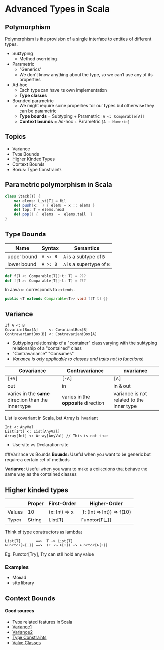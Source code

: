 # Advanced Types in Scala

## Polymorphism
Polymorphism is the provision of a single interface to entities of different types.

* Subtyping 
    * Method overriding
* Parametric
    * "Generics"
    * We don't know anything about the type, so we can't use any of its properties
* Ad-hoc
    * Each type can have its own implementation
    * __Type classes__
* Bounded parametric
    * We might require some properties for our types but otherwise they can be parametric
    * __Type bounds__ = Subtyping + Parametric ```[A <: Comparable[A]]```
    * __Context bounds__ = Ad-hoc + Parametric ```[A : Numeric]```

## Topics
* Variance
* Type Bounds
* Higher Kinded Types
* Context Bounds
* Bonus: Type Constraints

## Parametric polymorphism in Scala
```scala
class Stack[T] {
    var elems: List[T] = Nil
    def push(x: T) { elems = x :: elems }  
    def top: T = elems.head  
    def pop() {  elems  =  elems.tail  }  
}
```

## Type Bounds
| Name | Syntax | Semantics |
| --- | --- | --- |
| upper bound |```A <: B```  | ```A``` is a subtype of ```B```
| lower bound |```A >: B```  | ```A``` is a supertype of ```B```


```scala
def f[T <: Comparable[T]](t: T) = ???
def f[T >: Comparable[T]](t: T) = ???
```
In Java ```<:``` corresponds to ```extends```.

```java
public <T extends Comparable<T>> void f(T t) {}
```

## Variance
```
If A <: B
CovariantBox[A]     <: CovariantBox[B]
ContravariantBox[B] <: ContravariantBox[A]
```

* Subtyping relationship of a "container" class varying with the subtyping relationship of a "contained" class.
* "Contravariance" "Consumes"
* _Variance is only applicable to classes and traits not to functions!_

| Covariance | Contravariance | Invariance |
| --- | --- | --- |
| ```[+A]``` | ```[-A]```  | ```[A]``` |
| out | in  | in & out |
| varies in the __same__ direction than the inner type | varies in the __opposite__ direction | variance is not related to the inner type |

List is covariant in Scala, but Array is invariant
```
Int <: AnyVal
List[Int] <: List[AnyVal]
Array[Int] <: Array[AnyVal] // This is not true
```

* Use-site vs Declaration-site

##Variance vs Bounds
__Bounds:__  Useful when you want to be generic but require a certain set of methods

__Variance:__  Useful when you want to make a collections that behave the same way as the contained classes

## Higher kinded types

|  | Proper | First-Order | Higher-Order 
| --- | --- | --- | --- |
| Values | 10 | (x: Int) => x | (f: (Int => Int)) => f(10)
| Types  | String | List[T] | Functor[F[_]]

Think of type constructors as lambdas

```
List[T]       ==>  T -> List[T]
Functor[F[_]] ==>  (T -> F[T]) -> Functor[F[T]]
```

Eg: Functor[Try], Try can still hold any value

### Examples
* Monad
* sttp library



## Context Bounds


#### Good sources
* [Type related features in Scala](http://ktoso.github.io/scala-types-of-types/)
* [Variance1](http://blog.kamkor.me/Covariance-And-Contravariance-In-Scala/)
* [Variance2](https://medium.com/@sinisalouc/variance-in-java-and-scala-63af925d21dc)
* [Type Constraints](http://blog.bruchez.name/2015/11/generalized-type-constraints-in-scala.html)
* [Value Classes](https://docs.scala-lang.org/overviews/core/value-classes.html)
